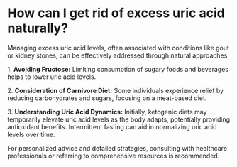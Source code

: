 # How can I get rid of excess uric acid naturally?

Managing excess uric acid levels, often associated with conditions like gout or kidney stones, can be effectively addressed through natural approaches:

1\. **Avoiding Fructose:** Limiting consumption of sugary foods and beverages helps to lower uric acid levels.

2\. **Consideration of Carnivore Diet:** Some individuals experience relief by reducing carbohydrates and sugars, focusing on a meat-based diet.

3\. **Understanding Uric Acid Dynamics:** Initially, ketogenic diets may temporarily elevate uric acid levels as the body adapts, potentially providing antioxidant benefits. Intermittent fasting can aid in normalizing uric acid levels over time.

For personalized advice and detailed strategies, consulting with healthcare professionals or referring to comprehensive resources is recommended.